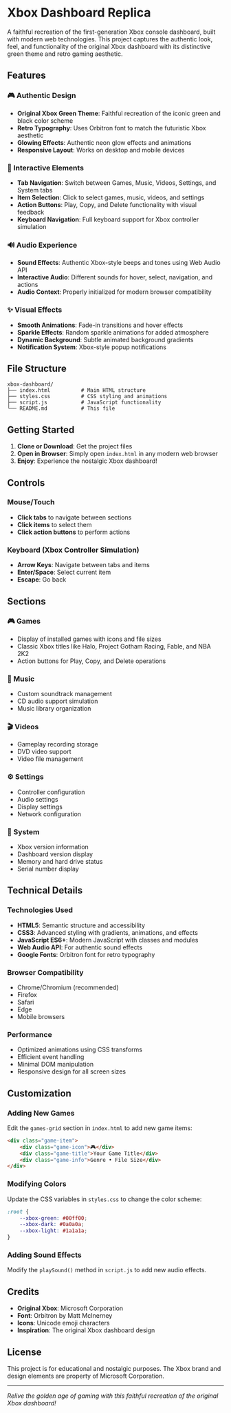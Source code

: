 # Xbox Dashboard Replica

A faithful recreation of the first-generation Xbox console dashboard, built with modern web technologies. This project captures the authentic look, feel, and functionality of the original Xbox dashboard with its distinctive green theme and retro gaming aesthetic.

## Features

### 🎮 Authentic Design
- **Original Xbox Green Theme**: Faithful recreation of the iconic green and black color scheme
- **Retro Typography**: Uses Orbitron font to match the futuristic Xbox aesthetic
- **Glowing Effects**: Authentic neon glow effects and animations
- **Responsive Layout**: Works on desktop and mobile devices

### 🎯 Interactive Elements
- **Tab Navigation**: Switch between Games, Music, Videos, Settings, and System tabs
- **Item Selection**: Click to select games, music, videos, and settings
- **Action Buttons**: Play, Copy, and Delete functionality with visual feedback
- **Keyboard Navigation**: Full keyboard support for Xbox controller simulation

### 🔊 Audio Experience
- **Sound Effects**: Authentic Xbox-style beeps and tones using Web Audio API
- **Interactive Audio**: Different sounds for hover, select, navigation, and actions
- **Audio Context**: Properly initialized for modern browser compatibility

### ✨ Visual Effects
- **Smooth Animations**: Fade-in transitions and hover effects
- **Sparkle Effects**: Random sparkle animations for added atmosphere
- **Dynamic Background**: Subtle animated background gradients
- **Notification System**: Xbox-style popup notifications

## File Structure

```
xbox-dashboard/
├── index.html          # Main HTML structure
├── styles.css          # CSS styling and animations
├── script.js           # JavaScript functionality
└── README.md           # This file
```

## Getting Started

1. **Clone or Download**: Get the project files
2. **Open in Browser**: Simply open `index.html` in any modern web browser
3. **Enjoy**: Experience the nostalgic Xbox dashboard!

## Controls

### Mouse/Touch
- **Click tabs** to navigate between sections
- **Click items** to select them
- **Click action buttons** to perform actions

### Keyboard (Xbox Controller Simulation)
- **Arrow Keys**: Navigate between tabs and items
- **Enter/Space**: Select current item
- **Escape**: Go back

## Sections

### 🎮 Games
- Display of installed games with icons and file sizes
- Classic Xbox titles like Halo, Project Gotham Racing, Fable, and NBA 2K2
- Action buttons for Play, Copy, and Delete operations

### 🎵 Music
- Custom soundtrack management
- CD audio support simulation
- Music library organization

### 🎬 Videos
- Gameplay recording storage
- DVD video support
- Video file management

### ⚙️ Settings
- Controller configuration
- Audio settings
- Display settings
- Network configuration

### 💾 System
- Xbox version information
- Dashboard version display
- Memory and hard drive status
- Serial number display

## Technical Details

### Technologies Used
- **HTML5**: Semantic structure and accessibility
- **CSS3**: Advanced styling with gradients, animations, and effects
- **JavaScript ES6+**: Modern JavaScript with classes and modules
- **Web Audio API**: For authentic sound effects
- **Google Fonts**: Orbitron font for retro typography

### Browser Compatibility
- Chrome/Chromium (recommended)
- Firefox
- Safari
- Edge
- Mobile browsers

### Performance
- Optimized animations using CSS transforms
- Efficient event handling
- Minimal DOM manipulation
- Responsive design for all screen sizes

## Customization

### Adding New Games
Edit the `games-grid` section in `index.html` to add new game items:

```html
<div class="game-item">
    <div class="game-icon">🎮</div>
    <div class="game-title">Your Game Title</div>
    <div class="game-info">Genre • File Size</div>
</div>
```

### Modifying Colors
Update the CSS variables in `styles.css` to change the color scheme:

```css
:root {
    --xbox-green: #00ff00;
    --xbox-dark: #0a0a0a;
    --xbox-light: #1a1a1a;
}
```

### Adding Sound Effects
Modify the `playSound()` method in `script.js` to add new audio effects.

## Credits

- **Original Xbox**: Microsoft Corporation
- **Font**: Orbitron by Matt McInerney
- **Icons**: Unicode emoji characters
- **Inspiration**: The original Xbox dashboard design

## License

This project is for educational and nostalgic purposes. The Xbox brand and design elements are property of Microsoft Corporation.

---

*Relive the golden age of gaming with this faithful recreation of the original Xbox dashboard!*

